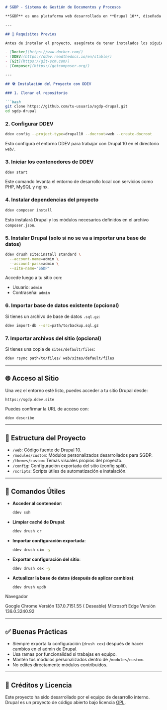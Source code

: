 
````markdown
# SGDP - Sistema de Gestión de Documentos y Procesos

**SGDP** es una plataforma web desarrollada en **Drupal 10**, diseñada para optimizar y centralizar el manejo de documentos relacionados con proveedores. Con este sistema, tu empresa podrá gestionar de forma eficiente la **recepción, validación, almacenamiento y seguimiento** de toda la documentación requerida para operar con tus proveedores, garantizando el **cumplimiento normativo** y la **trazabilidad** de los procesos.

---

## 🚀 Requisitos Previos

Antes de instalar el proyecto, asegúrate de tener instalados los siguientes componentes:

- [Docker](https://www.docker.com/)
- [DDEV](https://ddev.readthedocs.io/en/stable/)
- [Git](https://git-scm.com/)
- [Composer](https://getcomposer.org/)

---

## 🛠️ Instalación del Proyecto con DDEV

### 1. Clonar el repositorio

```bash
git clone https://github.com/tu-usuario/sgdp-drupal.git
cd sgdp-drupal
````

### 2. Configurar DDEV

```bash
ddev config --project-type=drupal10 --docroot=web --create-docroot
```

Esto configura el entorno DDEV para trabajar con Drupal 10 en el directorio `web/`.

### 3. Iniciar los contenedores de DDEV

```bash
ddev start
```

Este comando levanta el entorno de desarrollo local con servicios como PHP, MySQL y nginx.

### 4. Instalar dependencias del proyecto

```bash
ddev composer install
```

Esto instalará Drupal y los módulos necesarios definidos en el archivo `composer.json`.

### 5. Instalar Drupal (solo si no se va a importar una base de datos)

```bash
ddev drush site:install standard \
  --account-name=admin \
  --account-pass=admin \
  --site-name="SGDP"
```

Accede luego a tu sitio con:

* Usuario: `admin`
* Contraseña: `admin`

### 6. Importar base de datos existente (opcional)

Si tienes un archivo de base de datos `.sql.gz`:

```bash
ddev import-db --src=path/to/backup.sql.gz
```

### 7. Importar archivos del sitio (opcional)

Si tienes una copia de `sites/default/files`:

```bash
ddev rsync path/to/files/ web/sites/default/files
```

---

## 🌐 Acceso al Sitio

Una vez el entorno esté listo, puedes acceder a tu sitio Drupal desde:

```
https://sgdp.ddev.site
```

Puedes confirmar la URL de acceso con:

```bash
ddev describe
```

---

## 📁 Estructura del Proyecto

* `/web`: Código fuente de Drupal 10.
* `/modules/custom`: Módulos personalizados desarrollados para SGDP.
* `/themes/custom`: Temas visuales propios del proyecto.
* `/config`: Configuración exportada del sitio (config split).
* `/scripts`: Scripts útiles de automatización e instalación.

---

## 🧪 Comandos Útiles

* **Acceder al contenedor**:

  ```bash
  ddev ssh
  ```

* **Limpiar caché de Drupal**:

  ```bash
  ddev drush cr
  ```

* **Importar configuración exportada**:

  ```bash
  ddev drush cim -y
  ```

* **Exportar configuración del sitio**:

  ```bash
  ddev drush cex -y
  ```

* **Actualizar la base de datos (después de aplicar cambios)**:

  ```bash
  ddev drush updb
  ```
Navegador

Google Chrome
Versión 137.0.7151.55 ( Deseable)
Microsoft Edge
Versión 136.0.3240.92



---

## ✅ Buenas Prácticas

* Siempre exporta la configuración (`drush cex`) después de hacer cambios en el admin de Drupal.
* Usa ramas por funcionalidad si trabajas en equipo.
* Mantén tus módulos personalizados dentro de `/modules/custom`.
* No edites directamente módulos contribuidos.

---

## 🧩 Créditos y Licencia

Este proyecto ha sido desarrollado por el equipo de desarrollo interno.
Drupal es un proyecto de código abierto bajo licencia [GPL](https://www.gnu.org/licenses/gpl-2.0.html).


